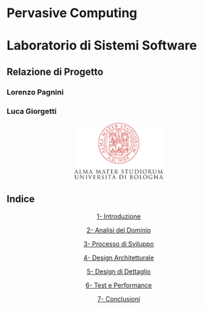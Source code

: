 # Pervasive Computing
# Laboratorio di Sistemi Software

<p align="center"> <h2> Relazione di Progetto </h2> </p>
<p align="center"> <h3> Lorenzo Pagnini </h3> </p>
<p align="center"> <h3> Luca Giorgetti </h3> </p>

<p align="center">
    <img width="200" src="Images/logo.png">
</p>

## Indice

<p align="center"> <a href="https://lucagiorgettismp.github.io/AzureHealthcareDigitalTwins/introduction.html">1- Introduzione</a> </p>
<p align="center"> <a href="https://lucagiorgettismp.github.io/AzureHealthcareDigitalTwins/domain_analysis.html">2- Analisi del Dominio</a> </p>
<p align="center"> <a href="https://lucagiorgettismp.github.io/AzureHealthcareDigitalTwins/development_process.html">3- Processo di Sviluppo</a> </p>
<p align="center"> <a href="https://lucagiorgettismp.github.io/AzureHealthcareDigitalTwins/architectural_design.html">4- Design Architetturale</a> </p>
<p align="center"> <a href="https://lucagiorgettismp.github.io/AzureHealthcareDigitalTwins/detailed_design.html">5- Design di Dettaglio</a> </p>
<p align="center"> <a href="https://lucagiorgettismp.github.io/AzureHealthcareDigitalTwins/test_performance.html">6- Test e Performance</a> </p>
<p align="center"> <a href="https://lucagiorgettismp.github.io/AzureHealthcareDigitalTwins/conclusion.html">7- Conclusioni</a> </p>

